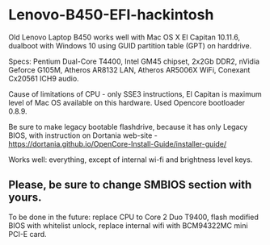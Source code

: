 # Lenovo-B450-EFI-hackintosh

Old Lenovo Laptop B450 works well with Mac OS X El Capitan 10.11.6, dualboot with Windows 10 using GUID partition table (GPT) on harddrive.

Specs: Pentium Dual-Core T4400, Intel GM45 chipset, 2x2Gb DDR2, nVidia Geforce G105M, Atheros AR8132 LAN, Atheros AR5006X WiFi, Conexant Cx20561 ICH9 audio.

Cause of limitations of CPU - only SSE3 instructions, El Capitan is maximum level of Mac OS available on this hardware.
Used Opencore bootloader 0.8.9.

Be sure to make legacy bootable flashdrive, because it has only Legacy BIOS, with instruction on Dortania web-site - https://dortania.github.io/OpenCore-Install-Guide/installer-guide/

Works well: everything, except of internal wi-fi and brightness level keys.

## Please, be sure to change SMBIOS section with yours.

To be done in the future: replace CPU to Core 2 Duo T9400, flash modified BIOS with whitelist unlock, replace internal wifi with BCM94322MC mini PCI-E card.
